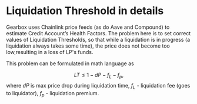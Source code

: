 # Liquidation Threshold in details

Gearbox uses Chainlink price feeds (as do Aave and Compound) to estimate Credit Account’s Health Factors. The problem here is to set correct values of  Liquidation Thresholds, so that while a liquidation is in progress (a liquidation always takes some time), the price does not become too low,resulting in a loss of LP's funds. 

This problem can be formulated in math language as 

$$
LT \le 1 - dP- f_L-f_p,
$$
where $dP$ is max price drop during liquidation time, $f_L$ - liquidation fee (goes to liquidator), $f_p$ - liquidation premium. 

